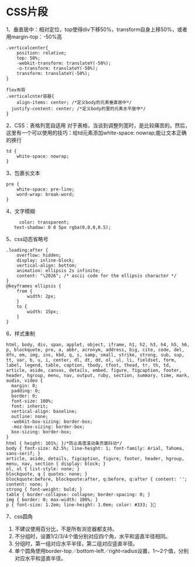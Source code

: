# CSS片段
1、垂直居中：相对定位，top使得div下移50%，transform自身上移50%，或者用margin-top：-50%高
```
.verticalcenter{
    position: relative;
    top: 50%;
    -webkit-transform: translateY(-50%);
    -o-transform: translateY(-50%);
    transform: translateY(-50%);
}

flex布局
.verticalcnter容器{
	align-items: center; /*定义body的元素垂直居中*/
  justify-content: center; /*定义body的里的元素水平居中*/
}
```

2、CSS：表格列宽自适用
对于表格，当谈到调整列宽时，是比较痛苦的。然后，这里有一个可以使用的技巧：给td元素添加white-space: nowrap;能让文本正确的换行
```
td {
    white-space: nowrap;
}
```

3、包裹长文本
```
pre {
    white-space: pre-line;
    word-wrap: break-word;
}
```

 4、文字模糊
```
	 color: transparent;
   text-shadow: 0 0 5px rgba(0,0,0,0.5);
```

5、css动态省略号
```
.loading:after {
    overflow: hidden;
    display: inline-block;
    vertical-align: bottom;
    animation: ellipsis 2s infinite;
    content: "\2026"; /* ascii code for the ellipsis character */
}
@keyframes ellipsis {
    from {
        width: 2px;
    }
    to {
        width: 15px;
    }
}
```

 6、样式重制
```
html, body, div, span, applet, object, iframe, h1, h2, h3, h4, h5, h6, p, blockquote, pre, a, abbr, acronym, address, big, cite, code, del, dfn, em, img, ins, kbd, q, s, samp, small, strike, strong, sub, sup, tt, var, b, u, i, center, dl, dt, dd, ol, ul, li, fieldset, form, label, legend, table, caption, tbody, tfoot, thead, tr, th, td, article, aside, canvas, details, embed, figure, figcaption, footer, header, hgroup, menu, nav, output, ruby, section, summary, time, mark, audio, video {
  margin: 0;
  padding: 0;
  border: 0;
  font-size: 100%;
  font: inherit;
  vertical-align: baseline;
  outline: none;
  -webkit-box-sizing: border-box;
  -moz-box-sizing: border-box;
  box-sizing: border-box;
}
html { height: 101%; }/*防止高度滚动条页面抖动*/
body { font-size: 62.5%; line-height: 1; font-family: Arial, Tahoma, sans-serif; }
article, aside, details, figcaption, figure, footer, header, hgroup, menu, nav, section { display: block; }
ol, ul { list-style: none; }
blockquote, q { quotes: none; }
blockquote:before, blockquote:after, q:before, q:after { content: ''; content: none; }
strong { font-weight: bold; } 
table { border-collapse: collapse; border-spacing: 0; }
img { border: 0; max-width: 100%; }
p { font-size: 1.2em; line-height: 1.0em; color: #333; }
```

7、css圆角
1. 不建议使用百分比，不是所有浏览器都支持。
2. 不分组时，设置1/2/3/4个值分别对应四个角，水平和竖直半径相同。
3. 分组时，第一组对应水平半径，第二组对应竖直半径。
4. 单个圆角使用border-top／bottom-left／right-radius设置，1～2个值，分别对应水平和竖直半径。